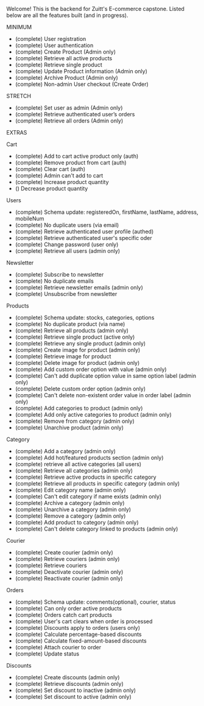 Welcome! This is the backend for Zuitt's E-commerce capstone. Listed below are all the features built (and in progress).

MINIMUM

- (complete) User registration
- (complete) User authentication
- (complete) Create Product (Admin only)
- (complete) Retrieve all active products
- (complete) Retrieve single product
- (complete) Update Product information (Admin only)
- (complete) Archive Product (Admin only)
- (complete) Non-admin User checkout (Create Order)

STRETCH

- (complete) Set user as admin (Admin only)
- (complete) Retrieve authenticated user’s orders
- (complete) Retrieve all orders (Admin only)

EXTRAS

Cart

- (complete) Add to cart active product only (auth)
- (complete) Remove product from cart (auth)
- (complete) Clear cart (auth)
- (complete) Admin can't add to cart
- (complete) Increase product quantity
- () Decrease product quantity

Users

- (complete) Schema update: registeredOn, firstName, lastName, address, mobileNum
- (complete) No duplicate users (via email)
- (complete) Retrieve authenticated user profile (authed)
- (complete) Retrieve authenticated user's specific oder
- (complete) Change password (user only)
- (complete) Retrieve all users (admin only)

Newsletter

- (complete) Subscribe to newsletter
- (complete) No duplicate emails
- (complete) Retrieve newsletter emails (admin only)
- (complete) Unsubscribe from newsletter

Products

- (complete) Schema update: stocks, categories, options
- (complete) No duplicate product (via name)
- (complete) Retrieve all products (admin only)
- (complete) Retrieve single product (active only)
- (complete) Retrieve any single product (admin only)
- (complete) Create image for product (admin only)
- (complete) Retrieve image for product
- (complete) Delete image for product (admin only)
- (complete) Add custom order option with value (admin only)
- (complete) Can't add duplicate option value in same option label (admin only)
- (complete) Delete custom order option (admin only)
- (complete) Can't delete non-existent order value in order label (admin only)
- (complete) Add categories to product (admin only)
- (complete) Add only active categories to product (admin only)
- (complete) Remove from category (admin only)
- (complete) Unarchive product (admin only)

Category

- (complete) Add a category (admin only)
- (complete) Add hot/featured products section (admin only)
- (complete) retrieve all active categories (all users)
- (complete) Retrieve all categories (admin only)
- (complete) Retrieve active products in specific category
- (complete) Retrieve all products in specific category (admin only)
- (complete) Edit category name (admin only)
- (complete) Can't edit category if name exists (admin only)
- (complete) Archive a category (admin only)
- (complete) Unarchive a category (admin only)
- (complete) Remove a category (admin only)
- (complete) Add product to category (admin only)
- (complete) Can't delete category linked to products (admin only)

Courier

- (complete) Create courier (admin only)
- (complete) Retrieve couriers (admin only)
- (complete) Retrieve couriers
- (complete) Deactivate courier (admin only)
- (complete) Reactivate courier (admin only)

Orders

- (complete) Schema update: comments(optional), courier, status
- (complete) Can only order active products
- (complete) Orders catch cart products
- (complete) User's cart clears when order is processed
- (complete) Discounts apply to orders (users only)
- (complete) Calculate percentage-based discounts
- (complete) Calculate fixed-amount-based discounts
- (complete) Attach courier to order
- (complete) Update status

Discounts

- (complete) Create discounts (admin only)
- (complete) Retrieve discounts (admin only)
- (complete) Set discount to inactive (admin only)
- (complete) Set discount to active (admin only)
